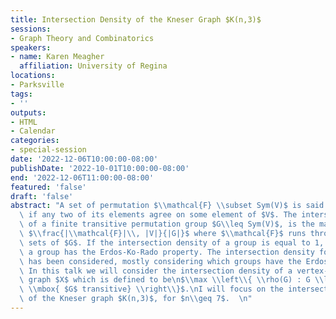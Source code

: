 ```yaml
---
title: Intersection Density of the Kneser Graph $K(n,3)$
sessions:
- Graph Theory and Combinatorics
speakers:
- name: Karen Meagher
  affiliation: University of Regina
locations:
- Parksville
tags:
- ''
outputs:
- HTML
- Calendar
categories:
- special-session
date: '2022-12-06T10:00:00-08:00'
publishDate: '2022-10-01T10:00:00-08:00'
end: '2022-12-06T11:00:00-08:00'
featured: 'false'
draft: 'false'
abstract: "A set of permutation $\\mathcal{F} \\subset Sym(V)$ is said to be intersecting\
  \ if any two of its elements agree on some element of $V$. The intersection density\
  \ of a finite transitive permutation group $G\\leq Sym(V)$, is the maximum ratio\
  \ $\\frac{|\\mathcal{F}|\\, |V|}{|G|}$ where $\\mathcal{F}$ runs through all intersecting\
  \ sets of $G$. If the intersection density of a group is equal to 1, we say that\
  \ a group has the Erdos-Ko-Rado property. The intersection density for many groups\
  \ has been considered, mostly considering which groups have the Erdos-Ko-Rado property.\
  \ In this talk we will consider the intersection density of a vertex-transitive\
  \ graph $X$ which is defined to be\n$\\max \\left\\{ \\rho(G) : G \\leq Aut(X),\
  \ \\mbox{ $G$ transitive} \\right\\}$.\nI will focus on the intersection density\
  \ of the Kneser graph $K(n,3)$, for $n\\geq 7$.  \n"
---
```

